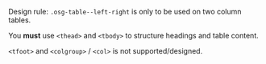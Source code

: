 Design rule: `.osg-table--left-right` is only to be used on two column tables.

You **must** use `<thead>` and `<tbody>` to structure headings and table content.

`<tfoot>` and `<colgroup>` / `<col>` is not supported/designed.
